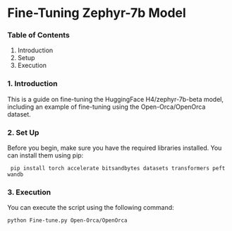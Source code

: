 # Fine-Tuning Zephyr-7b Model

###  Table of Contents <a name=" 1. Introduction"></a>
   1. Introduction
   2. Setup
   3. Execution 
 
###  1. Introduction <a name=" 1. Introduction"></a>

This is a guide on fine-tuning the HuggingFace H4/zephyr-7b-beta model, including an example of fine-tuning using the Open-Orca/OpenOrca dataset.

### 2. Set Up <a name="Set Up"></a>
Before you begin, make sure you have the required libraries installed. You can install them using pip:
 
	 pip install torch accelerate bitsandbytes datasets transformers peft wandb

### 3. Execution  <a name="how-to-execute"></a>
You can execute the script using the following command:
	
 	python Fine-tune.py Open-Orca/OpenOrca 

